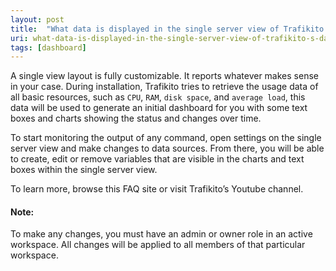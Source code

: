 ```yaml
---
layout: post
title:  "What data is displayed in the single server view of Trafikito’s dashboard?"
uri: what-data-is-displayed-in-the-single-server-view-of-trafikito-s-dashboard
tags: [dashboard]
---
```


A single view layout is fully customizable. It reports whatever makes sense in your case. During installation, Trafikito 
tries to retrieve the usage data of all basic resources, such as `CPU`, `RAM`, `disk space`, and `average load`, 
this data will be used to generate an initial dashboard for you with some text boxes and charts showing the status 
and changes over time.

<!--more-->

To start monitoring the output of any command, open settings on the single server view and make changes to data sources. 
From there, you will be able to create, edit or remove variables that are visible in the charts and text boxes within the single server view.

To learn more, browse this FAQ site or visit Trafikito’s Youtube channel.

#### Note:

To make any changes, you must have an admin or owner role in an active workspace. All changes will be applied to all members of that particular workspace.
